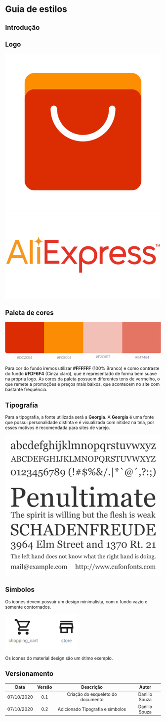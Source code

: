 # Guia de estilos

## Introdução

## Logo

![Logo](images/aliExpressLogo.png ':size=550')
![Logo](images/aliexpressName.png ':size=550')

## Paleta de cores

![Paleta de cores](images/colorPalette.png)

Para cor do fundo iremos utilizar **#FFFFFF** (100% Branco) e como contraste do fundo **#FDF6F4** (Cinza claro), que é representado de forma bem suave na própria logo. As cores da paleta possuem diferentes tons de vermelho, o que remete a promoções e preços mais baixos, que acontecem no site com bastante frequência.

## Tipografia

Para a tipografia, a fonte utilizada será a **Georgia**. A **Georgia** é uma fonte que possui personalidade distinta e é visualizada com nitidez na tela, por esses motivos é recomendada para sites de varejo.

![Fontes](images/font.png)

## Símbolos

Os ícones devem possuir um design minimalista, com o fundo vazio e somente contornados.

![Ícones material design](images/materialIcons.png)

Os ícones do material design são um ótimo exemplo.

## Versionamento

|Data|Versão|Descrição|Autor|
|:-:|:-:|:-:|:-:|
|07/10/2020|0.1|Criação do esqueleto do documento|Danillo Souza|
|07/10/2020|0.2|Adicionado Tipografia e símbolos|Danillo Souza|
